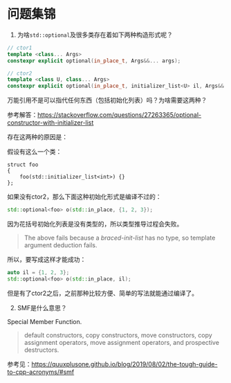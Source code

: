 # 问题集锦

1. 为啥`std::optional`及很多类存在着如下两种构造形式呢？

``` cpp
// ctor1
template <class... Args> 
constexpr explicit optional(in_place_t, Args&&... args); 

// ctor2
template <class U, class... Args>
constexpr explicit optional(in_place_t, initializer_list<U> il, Args&&... args);
```

万能引用不是可以指代任何东西（包括初始化列表）吗？为啥需要这两种？

参考解答：https://stackoverflow.com/questions/27263365/optional-constructor-with-initializer-list

存在这两种的原因是：

假设有这么一个类：

```
struct foo
{
    foo(std::initializer_list<int>) {}
};
```

如果没有ctor2，那么下面这种初始化形式是编译不过的：

``` cpp
std::optional<foo> o(std::in_place, {1, 2, 3});
```

因为花括号初始化列表是没有类型的，所以类型推导过程会失败。

> The above fails because a *braced-init-list* has no type, so template argument deduction fails. 

所以，要写成这样才能成功：

``` cpp
auto il = {1, 2, 3};
std::optional<foo> o(std::in_place, il);
```

但是有了ctor2之后，之前那种比较方便、简单的写法就能通过编译了。



2. SMF是什么意思？

Special Member Function. 

>  default constructors, copy constructors, move constructors, copy assignment operators, move assignment operators, and prospective destructors.

参考见：https://quuxplusone.github.io/blog/2019/08/02/the-tough-guide-to-cpp-acronyms/#smf